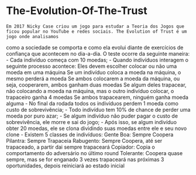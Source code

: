 # The-Evolution-Of-The-Trust
    Em 2017 Nicky Case criou um jogo para estudar a Teoria dos Jogos que ficou popular no YouTube e redes sociais. The Evolution of Trust é um jogo onde analisamos
como a sociedade se comporta e como ela evolui diante de exercícios de confiança que acontecem no dia-a-dia. O teste ocorre da seguinte maneira:
    - Cada indivíduo começa com 10 moedas;
    - Quando indivíduos interagem o seguinte processo acontece:
        Eles devem escolher colocar ou não uma moeda em uma máquina
        Se um indivíduo coloca a moeda na máquina, o mesmo perderá a moeda
        Se ambos colocarem a moeda da máquina, ou seja, cooperarem, ambos ganham duas moedas
        Se algum deles trapacear, não colocando a moeda na máquina, mas o outro indivíduo colocar, o trapaceiro ganha 4 moedas
        Se ambos trapacearem, ninguém ganha moeda alguma
    - No final da rodada todos os indivíduos perdem 1 moeda como custo de sobrevivência;
    - Todo indivíduo tem 10% de chance de perder uma moeda por puro azar;
    - Se algum indivíduo não puder pagar o custo de sobrevivência, ele morre e sai do jogo;
    - Após isso, se algum indivíduo obter 20 moedas, ele se clona dividindo suas moedas entre ele e seu novo clone
    - Existem 5 classes de indivíduos:
        Gente Boa: Sempre Coopera
        Pilantra: Sempre Trapaceia
        Rabugento: Sempre Coopera, até ser trapaceado, a partir dai sempre trapaceará
        Copiador: Copia o comportamento do adversário no último round
        Tolerante: Coopera quase sempre, mas se for enganado 3 vezes trapaceará nas próximas 3 oportunidades, depois reiniciará ao estado inicial